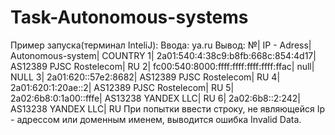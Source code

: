 # Task-Autonomous-systems
Пример запуска(терминал InteliJ):
Ввода: ya.ru
Вывод:
№|                                    IP - Adress|         Autonomous-system| COUNTRY
1|             2a01:540:4:38c9:b8fb:668c:854:4d17|   AS12389 PJSC Rostelecom| RU
2|         fc00:540:8000:ffff:ffff:ffff:ffff:ffac|                      null| NULL
3|                            2a01:620::57e2:8682|   AS12389 PJSC Rostelecom| RU
4|                             2a01:620:1:20ae::2|   AS12389 PJSC Rostelecom| RU
5|                          2a02:6b8:0:1a00::fffe|        AS13238 YANDEX LLC| RU
6|                                2a02:6b8::2:242|        AS13238 YANDEX LLC| RU
При попытки ввести строку, не являющейся Ip - адрессом или доменным именем, выводится ошибка Invalid Data.

